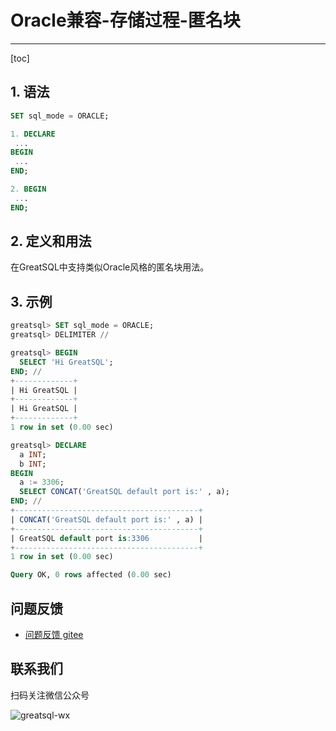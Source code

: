 # Oracle兼容-存储过程-匿名块
---
[toc]

## 1. 语法

```sql
SET sql_mode = ORACLE;

1. DECLARE
 ...
BEGIN
 ...
END;

2. BEGIN
 ...
END;
```

## 2. 定义和用法

在GreatSQL中支持类似Oracle风格的匿名块用法。

## 3. 示例

```sql
greatsql> SET sql_mode = ORACLE;
greatsql> DELIMITER //

greatsql> BEGIN
  SELECT 'Hi GreatSQL';
END; //
+-------------+
| Hi GreatSQL |
+-------------+
| Hi GreatSQL |
+-------------+
1 row in set (0.00 sec)

greatsql> DECLARE 
  a INT;
  b INT;
BEGIN
  a := 3306;
  SELECT CONCAT('GreatSQL default port is:' , a);
END; //
+-----------------------------------------+
| CONCAT('GreatSQL default port is:' , a) |
+-----------------------------------------+
| GreatSQL default port is:3306           |
+-----------------------------------------+
1 row in set (0.00 sec)

Query OK, 0 rows affected (0.00 sec)
```



**问题反馈**
---
- [问题反馈 gitee](https://gitee.com/GreatSQL/GreatSQL-Manual/issues)


**联系我们**
---

扫码关注微信公众号

![greatsql-wx](../greatsql-wx.jpg)
